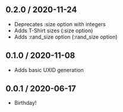 ## 0.2.0 / 2020-11-24

* Deprecates :size option with integers
* Adds T-Shirt sizes (:size option)
* Adds :rand_size option (:rand_size option)


## 0.1.0 / 2020-11-08

* Adds basic UXID generation


## 0.0.1 / 2020-06-17

* Birthday!
